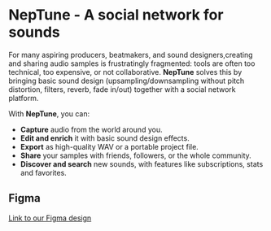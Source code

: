 # NepTune - A social network for sounds
For many aspiring producers, beatmakers, and sound designers,creating and sharing audio samples is frustratingly fragmented: tools are often too technical, too expensive, or not collaborative. **NepTune** solves this by bringing basic sound design (upsampling/downsampling without pitch distortion, filters, reverb, fade in/out) together with a social network platform.

With **NepTune**, you can:
- **Capture** audio from the world around you.
- **Edit and enrich** it with basic sound design effects.
- **Export** as high-quality WAV or a portable project file.
- **Share** your samples with friends, followers, or the whole community.
- **Discover and search** new sounds, with features like subscriptions, stats and favorites.

## Figma
[Link to our Figma design](https://www.figma.com/design/gxxZEMMnw0vSRHbdAfe2rc/NepTune?node-id=4-3&t=a46S21O4504wuBl3-1)
